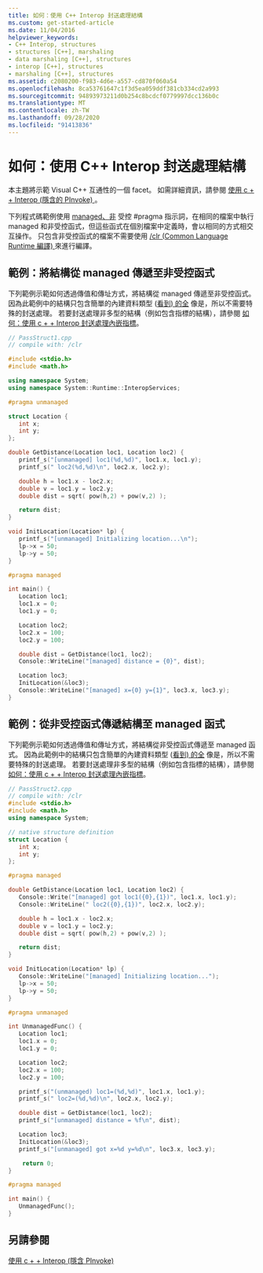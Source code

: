```yaml
---
title: 如何：使用 C++ Interop 封送處理結構
ms.custom: get-started-article
ms.date: 11/04/2016
helpviewer_keywords:
- C++ Interop, structures
- structures [C++], marshaling
- data marshaling [C++], structures
- interop [C++], structures
- marshaling [C++], structures
ms.assetid: c2080200-f983-4d6e-a557-cd870f060a54
ms.openlocfilehash: 8ca53761647c1f3d5ea059ddf381cb334cd2a993
ms.sourcegitcommit: 94893973211d0b254c8bcdcf0779997dcc136b0c
ms.translationtype: MT
ms.contentlocale: zh-TW
ms.lasthandoff: 09/28/2020
ms.locfileid: "91413836"
---
```

# <a name="how-to-marshal-structures-using-c-interop"></a>如何：使用 C++ Interop 封送處理結構

本主題將示範 Visual C++ 互通性的一個 facet。 如需詳細資訊，請參閱 [使用 c + + Interop (隱含的 PInvoke) ](../dotnet/using-cpp-interop-implicit-pinvoke.md)。

下列程式碼範例使用 [managed、非](../preprocessor/managed-unmanaged.md) 受控 #pragma 指示詞，在相同的檔案中執行 managed 和非受控函式，但這些函式在個別檔案中定義時，會以相同的方式相交互操作。 只包含非受控函式的檔案不需要使用 [/clr (Common Language Runtime 編譯) ](../build/reference/clr-common-language-runtime-compilation.md)來進行編譯。

## <a name="example-pass-structure-from-managed-to-unmanaged-function"></a>範例：將結構從 managed 傳遞至非受控函式

下列範例示範如何透過傳值和傳址方式，將結構從 managed 傳遞至非受控函式。 因為此範例中的結構只包含簡單的內建資料類型 ([看到) 的全](/dotnet/framework/interop/blittable-and-non-blittable-types) 像是，所以不需要特殊的封送處理。 若要封送處理非多型的結構（例如包含指標的結構），請參閱 [如何：使用 c + + Interop 封送處理內嵌指標](../dotnet/how-to-marshal-embedded-pointers-using-cpp-interop.md)。

```cpp
// PassStruct1.cpp
// compile with: /clr

#include <stdio.h>
#include <math.h>

using namespace System;
using namespace System::Runtime::InteropServices;

#pragma unmanaged

struct Location {
   int x;
   int y;
};

double GetDistance(Location loc1, Location loc2) {
   printf_s("[unmanaged] loc1(%d,%d)", loc1.x, loc1.y);
   printf_s(" loc2(%d,%d)\n", loc2.x, loc2.y);

   double h = loc1.x - loc2.x;
   double v = loc1.y = loc2.y;
   double dist = sqrt( pow(h,2) + pow(v,2) );

   return dist;
}

void InitLocation(Location* lp) {
   printf_s("[unmanaged] Initializing location...\n");
   lp->x = 50;
   lp->y = 50;
}

#pragma managed

int main() {
   Location loc1;
   loc1.x = 0;
   loc1.y = 0;

   Location loc2;
   loc2.x = 100;
   loc2.y = 100;

   double dist = GetDistance(loc1, loc2);
   Console::WriteLine("[managed] distance = {0}", dist);

   Location loc3;
   InitLocation(&loc3);
   Console::WriteLine("[managed] x={0} y={1}", loc3.x, loc3.y);
}
```

## <a name="example-pass-structure-from-unmanaged-to-managed-function"></a>範例：從非受控函式傳遞結構至 managed 函式

下列範例示範如何透過傳值和傳址方式，將結構從非受控函式傳遞至 managed 函式。 因為此範例中的結構只包含簡單的內建資料類型 ([看到) 的全](/dotnet/framework/interop/blittable-and-non-blittable-types) 像是，所以不需要特殊的封送處理。 若要封送處理非多型的結構（例如包含指標的結構），請參閱 [如何：使用 c + + Interop 封送處理內嵌指標](../dotnet/how-to-marshal-embedded-pointers-using-cpp-interop.md)。

```cpp
// PassStruct2.cpp
// compile with: /clr
#include <stdio.h>
#include <math.h>
using namespace System;

// native structure definition
struct Location {
   int x;
   int y;
};

#pragma managed

double GetDistance(Location loc1, Location loc2) {
   Console::Write("[managed] got loc1({0},{1})", loc1.x, loc1.y);
   Console::WriteLine(" loc2({0},{1})", loc2.x, loc2.y);

   double h = loc1.x - loc2.x;
   double v = loc1.y = loc2.y;
   double dist = sqrt( pow(h,2) + pow(v,2) );

   return dist;
}

void InitLocation(Location* lp) {
   Console::WriteLine("[managed] Initializing location...");
   lp->x = 50;
   lp->y = 50;
}

#pragma unmanaged

int UnmanagedFunc() {
   Location loc1;
   loc1.x = 0;
   loc1.y = 0;

   Location loc2;
   loc2.x = 100;
   loc2.y = 100;

   printf_s("(unmanaged) loc1=(%d,%d)", loc1.x, loc1.y);
   printf_s(" loc2=(%d,%d)\n", loc2.x, loc2.y);

   double dist = GetDistance(loc1, loc2);
   printf_s("[unmanaged] distance = %f\n", dist);

   Location loc3;
   InitLocation(&loc3);
   printf_s("[unmanaged] got x=%d y=%d\n", loc3.x, loc3.y);

    return 0;
}

#pragma managed

int main() {
   UnmanagedFunc();
}
```

## <a name="see-also"></a>另請參閱

[使用 c + + Interop (隱含 PInvoke) ](../dotnet/using-cpp-interop-implicit-pinvoke.md)
